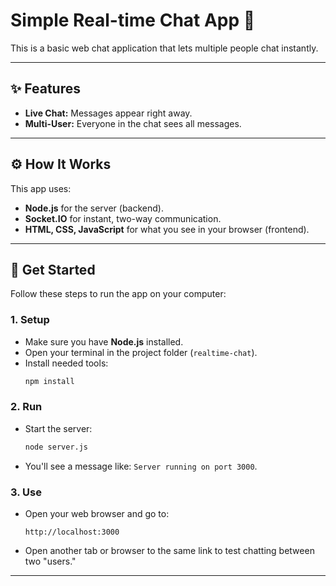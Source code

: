 # Simple Real-time Chat App 💬

This is a basic web chat application that lets multiple people chat instantly.

---

## ✨ Features

* **Live Chat:** Messages appear right away.
* **Multi-User:** Everyone in the chat sees all messages.

---

## ⚙️ How It Works

This app uses:
* **Node.js** for the server (backend).
* **Socket.IO** for instant, two-way communication.
* **HTML, CSS, JavaScript** for what you see in your browser (frontend).

---

## 🚀 Get Started

Follow these steps to run the app on your computer:

### 1. Setup

* Make sure you have **Node.js** installed.
* Open your terminal in the project folder (`realtime-chat`).
* Install needed tools:
    ```bash
    npm install
    ```

### 2. Run

* Start the server:
    ```bash
    node server.js
    ```
* You'll see a message like: `Server running on port 3000`.

### 3. Use

* Open your web browser and go to:
    ```
    http://localhost:3000
    ```
* Open another tab or browser to the same link to test chatting between two "users."

---


